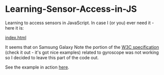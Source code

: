 Learning-Sensor-Access-in-JS
============================

Learning to access sensors in JavaScript. In case I (or you) ever need it - here it is:

[index.html](index.html)

It seems that on Samsung Galaxy Note the portion of the [W3C specification](http://www.w3.org/TR/orientation-event/) (check it out - it's got nice examples) related to gyroscope was not working so I decided to leave this part of the code out.

See the example in action [here](https://altermarkive.github.io/Learning-Sensor-Access-in-JS/).
